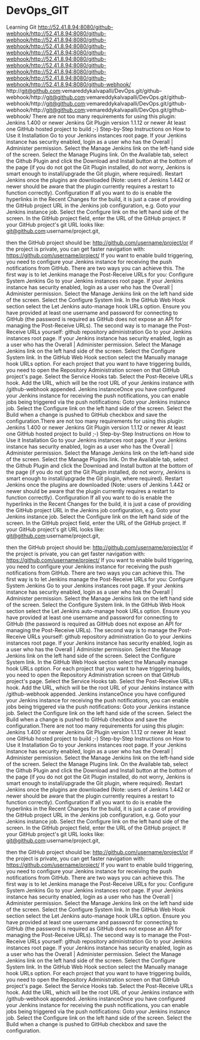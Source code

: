 # DevOps_GIT
Learning Git
http://52.41.8.94:8080/github-webhook/http://52.41.8.94:8080/github-webhook/http://52.41.8.94:8080/github-webhook/http://52.41.8.94:8080/github-webhook/http://52.41.8.94:8080/github-webhook/http://52.41.8.94:8080/github-webhook/http://52.41.8.94:8080/github-webhook/http://52.41.8.94:8080/github-webhook/http://52.41.8.94:8080/github-webhook/http://52.41.8.94:8080/github-webhook/
http://git@github.com:vemareddykalvapalli/DevOps.git/github-webhook/http://git@github.com:vemareddykalvapalli/DevOps.git/github-webhook/http://git@github.com:vemareddykalvapalli/DevOps.git/github-webhook/http://git@github.com:vemareddykalvapalli/DevOps.git/github-webhook/
There are not too many requirements for using this plugin:
Jenkins 1.400 or newer
Jenkins Git Plugin version 1.1.12 or newer
At least one GitHub hosted project to build ;-)
Step-by-Step Instructions on How to Use it
Installation
Go to your Jenkins instances root page.
If your Jenkins instance has security enabled, login as a user who has the Overall | Administer permission.
Select the Manage Jenkins link on the left-hand side of the screen.
Select the Manage Plugins link.
On the Available tab, select the Github Plugin and click the Download and Install button at the bottom of the page (if you do not got the Git Plugin installed, do not worry, Jenkins is smart enough to install/upgrade the Git plugin, where required).
Restart Jenkins once the plugins are downloaded (Note: users of Jenkins 1.442 or newer should be aware that the plugin currently requires a restart to function correctly).
Configuration
If all you want to do is enable the hyperlinks in the Recent Changes for the build, it is just a case of providing the GitHub project URL in the Jenkins job configuration, e.g.
Goto your Jenkins instance job.
Select the Configure link on the left hand side of the screen.
In the GitHub project field, enter the URL of the GitHub project. If your GitHub project's git URL looks like: git@github.com:username/project.git,

then the GitHub project should be: http://github.com/username/project/or if the project is private, you can get faster navigation with: https://github.com/username/project/
If you want to enable build triggering, you need to configure your Jenkins instance for receiving the push notifications from GitHub. There are two ways you can achieve this. The first way is to let Jenkins manage the Post-Receive URLs for you:
Configure System Jenkins
Go to your Jenkins instances root page.
If your Jenkins instance has security enabled, login as a user who has the Overall | Administer permission.
Select the Manage Jenkins link on the left hand side of the screen.
Select the Configure System link.
In the GitHub Web Hook section select the Let Jenkins auto-manage hook URLs option.
Ensure you have provided at least one username and password for connecting to GitHub (the password is required as GitHub does not expose an API for managing the Post-Receive URLs).
The second way is to manage the Post-Receive URLs yourself:
github repository administration
Go to your Jenkins instances root page.
If your Jenkins instance has security enabled, login as a user who has the Overall | Administer permission.
Select the Manage Jenkins link on the left hand side of the screen.
Select the Configure System link.
In the GitHub Web Hook section select the Manually manage hook URLs option.
For each project that you want to have triggering builds, you need to open the Repository Administration screen on that GitHub project's page.
Select the Service Hooks tab.
Select the Post-Receive URLs hook.
Add the URL, which will be the root URL of your Jenkins instance with /github-webhook appended.
Jenkins instanceOnce you have configured your Jenkins instance for receiving the push notifications, you can enable jobs being triggered via the push notifications:
Goto your Jenkins instance job.
Select the Configure link on the left hand side of the screen.
Select the Build when a change is pushed to GitHub checkbox and save the configuration.There are not too many requirements for using this plugin:
Jenkins 1.400 or newer
Jenkins Git Plugin version 1.1.12 or newer
At least one GitHub hosted project to build ;-)
Step-by-Step Instructions on How to Use it
Installation
Go to your Jenkins instances root page.
If your Jenkins instance has security enabled, login as a user who has the Overall | Administer permission.
Select the Manage Jenkins link on the left-hand side of the screen.
Select the Manage Plugins link.
On the Available tab, select the Github Plugin and click the Download and Install button at the bottom of the page (if you do not got the Git Plugin installed, do not worry, Jenkins is smart enough to install/upgrade the Git plugin, where required).
Restart Jenkins once the plugins are downloaded (Note: users of Jenkins 1.442 or newer should be aware that the plugin currently requires a restart to function correctly).
Configuration
If all you want to do is enable the hyperlinks in the Recent Changes for the build, it is just a case of providing the GitHub project URL in the Jenkins job configuration, e.g.
Goto your Jenkins instance job.
Select the Configure link on the left hand side of the screen.
In the GitHub project field, enter the URL of the GitHub project. If your GitHub project's git URL looks like: git@github.com:username/project.git,

then the GitHub project should be: http://github.com/username/project/or if the project is private, you can get faster navigation with: https://github.com/username/project/
If you want to enable build triggering, you need to configure your Jenkins instance for receiving the push notifications from GitHub. There are two ways you can achieve this. The first way is to let Jenkins manage the Post-Receive URLs for you:
Configure System Jenkins
Go to your Jenkins instances root page.
If your Jenkins instance has security enabled, login as a user who has the Overall | Administer permission.
Select the Manage Jenkins link on the left hand side of the screen.
Select the Configure System link.
In the GitHub Web Hook section select the Let Jenkins auto-manage hook URLs option.
Ensure you have provided at least one username and password for connecting to GitHub (the password is required as GitHub does not expose an API for managing the Post-Receive URLs).
The second way is to manage the Post-Receive URLs yourself:
github repository administration
Go to your Jenkins instances root page.
If your Jenkins instance has security enabled, login as a user who has the Overall | Administer permission.
Select the Manage Jenkins link on the left hand side of the screen.
Select the Configure System link.
In the GitHub Web Hook section select the Manually manage hook URLs option.
For each project that you want to have triggering builds, you need to open the Repository Administration screen on that GitHub project's page.
Select the Service Hooks tab.
Select the Post-Receive URLs hook.
Add the URL, which will be the root URL of your Jenkins instance with /github-webhook appended.
Jenkins instanceOnce you have configured your Jenkins instance for receiving the push notifications, you can enable jobs being triggered via the push notifications:
Goto your Jenkins instance job.
Select the Configure link on the left hand side of the screen.
Select the Build when a change is pushed to GitHub checkbox and save the configuration.There are not too many requirements for using this plugin:
Jenkins 1.400 or newer
Jenkins Git Plugin version 1.1.12 or newer
At least one GitHub hosted project to build ;-)
Step-by-Step Instructions on How to Use it
Installation
Go to your Jenkins instances root page.
If your Jenkins instance has security enabled, login as a user who has the Overall | Administer permission.
Select the Manage Jenkins link on the left-hand side of the screen.
Select the Manage Plugins link.
On the Available tab, select the Github Plugin and click the Download and Install button at the bottom of the page (if you do not got the Git Plugin installed, do not worry, Jenkins is smart enough to install/upgrade the Git plugin, where required).
Restart Jenkins once the plugins are downloaded (Note: users of Jenkins 1.442 or newer should be aware that the plugin currently requires a restart to function correctly).
Configuration
If all you want to do is enable the hyperlinks in the Recent Changes for the build, it is just a case of providing the GitHub project URL in the Jenkins job configuration, e.g.
Goto your Jenkins instance job.
Select the Configure link on the left hand side of the screen.
In the GitHub project field, enter the URL of the GitHub project. If your GitHub project's git URL looks like: git@github.com:username/project.git,

then the GitHub project should be: http://github.com/username/project/or if the project is private, you can get faster navigation with: https://github.com/username/project/
If you want to enable build triggering, you need to configure your Jenkins instance for receiving the push notifications from GitHub. There are two ways you can achieve this. The first way is to let Jenkins manage the Post-Receive URLs for you:
Configure System Jenkins
Go to your Jenkins instances root page.
If your Jenkins instance has security enabled, login as a user who has the Overall | Administer permission.
Select the Manage Jenkins link on the left hand side of the screen.
Select the Configure System link.
In the GitHub Web Hook section select the Let Jenkins auto-manage hook URLs option.
Ensure you have provided at least one username and password for connecting to GitHub (the password is required as GitHub does not expose an API for managing the Post-Receive URLs).
The second way is to manage the Post-Receive URLs yourself:
github repository administration
Go to your Jenkins instances root page.
If your Jenkins instance has security enabled, login as a user who has the Overall | Administer permission.
Select the Manage Jenkins link on the left hand side of the screen.
Select the Configure System link.
In the GitHub Web Hook section select the Manually manage hook URLs option.
For each project that you want to have triggering builds, you need to open the Repository Administration screen on that GitHub project's page.
Select the Service Hooks tab.
Select the Post-Receive URLs hook.
Add the URL, which will be the root URL of your Jenkins instance with /github-webhook appended.
Jenkins instanceOnce you have configured your Jenkins instance for receiving the push notifications, you can enable jobs being triggered via the push notifications:
Goto your Jenkins instance job.
Select the Configure link on the left hand side of the screen.
Select the Build when a change is pushed to GitHub checkbox and save the configuration.
